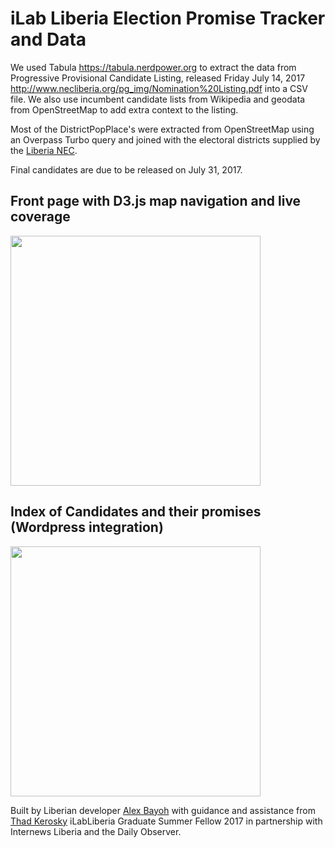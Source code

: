 iLab Liberia Election Promise Tracker and Data
==============================================

We used Tabula https://tabula.nerdpower.org to extract the data from Progressive Provisional Candidate Listing, released Friday July 14, 2017 http://www.necliberia.org/pg_img/Nomination%20Listing.pdf into a CSV file. We also use incumbent candidate lists from Wikipedia and geodata from OpenStreetMap to add extra context to the listing.

Most of the DistrictPopPlace's were extracted from OpenStreetMap using an Overpass Turbo query and joined with the electoral districts supplied by the [Liberia NEC](http://www.necliberia.org/).

Final candidates are due to be released on July 31, 2017.

## Front page with D3.js map navigation and live coverage ##

<img src="https://user-images.githubusercontent.com/283343/35136049-1b906252-fcaf-11e7-9101-c0cca08423f0.png" width="400"/>

## Index of Candidates and their promises (Wordpress integration) ##

<img src="https://user-images.githubusercontent.com/283343/35136038-fd5e445c-fcae-11e7-8990-6928d890bc54.png" width="400"/>

Built by Liberian developer [Alex Bayoh](https://github.com/Abayoh) with guidance and assistance from [Thad Kerosky](http://thadk.net) iLabLiberia Graduate Summer Fellow 2017 in partnership with Internews Liberia and the Daily Observer.
